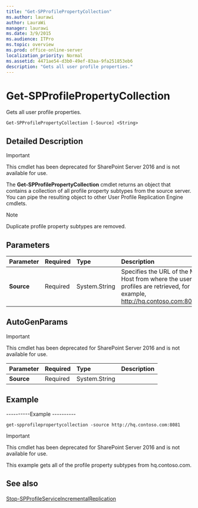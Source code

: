 ```yaml
---
title: "Get-SPProfilePropertyCollection"
ms.author: laurawi
author: LauraWi
manager: laurawi
ms.date: 3/9/2015
ms.audience: ITPro
ms.topic: overview
ms.prod: office-online-server
localization_priority: Normal
ms.assetid: 4471ae54-d3b0-49ef-83aa-9fa251853eb6
description: "Gets all user profile properties."
---
```


# Get-SPProfilePropertyCollection

Gets all user profile properties.
  
```
Get-SPProfilePropertyCollection [-Source] <String>
```

## Detailed Description

> [!IMPORTANT]
> This cmdlet has been deprecated for SharePoint Server 2016 and is not available for use. 
  
The **Get-SPProfilePropertyCollection** cmdlet returns an object that contains a collection of all profile property subtypes from the source server. You can pipe the resulting object to other User Profile Replication Engine cmdlets. 
  
> [!NOTE]
> Duplicate profile property subtypes are removed. 
  
## Parameters

|**Parameter**|**Required**|**Type**|**Description**|
|:-----|:-----|:-----|:-----|
|**Source** <br/> |Required  <br/> |System.String  <br/> |Specifies the URL of the My Site Host from where the user profiles are retrieved, for example, http://hq.contoso.com:8081/my.  <br/> |
   
## AutoGenParams

> [!IMPORTANT]
> This cmdlet has been deprecated for SharePoint Server 2016 and is not available for use. 
  
|**Parameter**|**Required**|**Type**|**Description**|
|:-----|:-----|:-----|:-----|
|**Source** <br/> |Required  <br/> |System.String  <br/> ||
   
## Example

----------Example ---------- 
  
```
get-spprofilepropertycollection -source http://hq.contoso.com:8081
```

> [!IMPORTANT]
> This cmdlet has been deprecated for SharePoint Server 2016 and is not available for use. 
  
This example gets all of the profile property subtypes from hq.contoso.com.
  
## See also

#### 

[Stop-SPProfileServiceIncrementalReplication](http://technet.microsoft.com/library/1ad28561-1af4-4984-b98f-d5746b564ce1.aspx)

